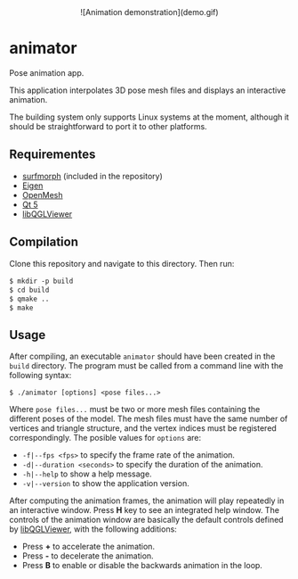 <div align="center">
![Animation demonstration](demo.gif)
</div>

# animator
Pose animation app.

This application interpolates 3D pose mesh files and displays an interactive
animation.

The building system only supports Linux systems at the moment, although it
should be straightforward to port it to other platforms.

## Requirementes

* [surfmorph](..) (included in the repository)
* [Eigen](http://eigen.tuxfamily.org)
* [OpenMesh](http://www.openmesh.org)
* [Qt 5](https://www.qt.io)
* [libQGLViewer](http://libqglviewer.com)

## Compilation

Clone this repository and navigate to this directory. Then run:

```Shell
$ mkdir -p build
$ cd build
$ qmake ..
$ make
```

## Usage

After compiling, an executable `animator` should have been created in the
`build` directory. The program must be called from a command line with the
following syntax:

```Shell
$ ./animator [options] <pose files...>
```

Where `pose files...` must be two or more mesh files containing the different
poses of the model. The mesh files must have the same number of vertices and
triangle structure, and the vertex indices must be registered correspondingly.
The posible values for `options` are:
* `-f|--fps <fps>` to specify the frame rate of the animation.
* `-d|--duration <seconds>` to specify the duration of the animation.
* `-h|--help` to show a help message.
* `-v|--version` to show the application version.

After computing the animation frames, the animation will play repeatedly in an
interactive window. Press **H** key to see an integrated help window. The
controls of the animation window are basically the default controls defined by
[libQGLViewer](http://libqglviewer.com), with the following additions:
* Press **+** to accelerate the animation.
* Press **-** to decelerate the animation.
* Press **B** to enable or disable the backwards animation in the loop.
